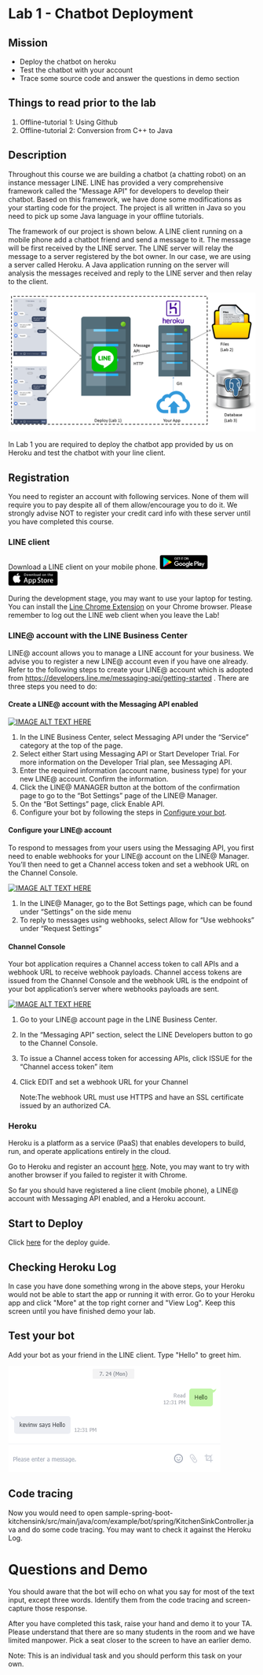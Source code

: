 # Lab 1 - Chatbot Deployment

## Mission

* Deploy the chatbot on heroku 
* Test the chatbot with your account
* Trace some source code and answer the questions in demo section

## Things to read prior to the lab

1. Offline-tutorial 1: Using Github
2. Offline-tutorial 2: Conversion from C++ to Java

## Description

Throughout this course we are building a chatbot (a chatting robot) on an instance messager LINE. LINE has provided a very comprehensive framework called the "Message API" for developers to develop their chatbot. Based on this framework, we have done some modifications as your starting code for the project. The project is all written in Java so you need to pick up some Java language in your offline tutorials.

The framework of our project is shown below. A LINE client running on a mobile phone add a chatbot friend and send a message to it. The message will be first received by the LINE server. The LINE server will relay the message to a server registered by the bot owner. In our case, we are using a server called Heroku. A Java application running on the server will analysis the messages received and reply to the LINE server and then relay to the client. 

![Message API](./docs/img/lab1/framework.png)

In Lab 1 you are required to deploy the chatbot app provided by us on Heroku and test the chatbot with your line client. 

## Registration

You need to register an account with following services. None of them will require you to pay despite all of them allow/encourage you to do it. We strongly advise NOT to register your credit card info with these server until you have completed this course. 

### LINE client

Download a LINE client on your mobile phone. <a href="https://play.google.com/store/apps/details?id=jp.naver.line.android"><img src="./docs/img/lab1/google-play-badge.png" height="30"/></a>
<a href="https://itunes.apple.com/hk/app/line/id443904275?mt=8"><img src="./docs/img/lab1/apple-store-badge.png" height="30"/></a> 


During the development stage, you may want to use your laptop for testing. You can install the [Line Chrome Extension](https://chrome.google.com/webstore/detail/line/menkifleemblimdogmoihpfopnplikde) on your Chrome browser. Please remember to log out the LINE web client when you leave the Lab!

### LINE@ account with the LINE Business Center 

LINE@ account allows you to manage a LINE account for your business. We advise you to register a new LINE@ account even if you have one already. Refer to the following steps to create your LINE@ account which is adopted from https://developers.line.me/messaging-api/getting-started . There are three steps you need to do:


#### Create a LINE@ account with the Messaging API enabled

[![IMAGE ALT TEXT HERE](https://img.youtube.com/vi/0tNVogXoWpI/0.jpg)](https://www.youtube.com/watch?v=0tNVogXoWpI)

1. In the LINE Business Center, select Messaging API under the “Service” category at the top of the page.
2. Select either Start using Messaging API or Start Developer Trial. For more information on the Developer Trial plan, see Messaging API.
3. Enter the required information (account name, business type) for your new LINE@ account. Confirm the information.
4. Click the LINE@ MANAGER button at the bottom of the confirmation page to go to the “Bot Settings” page of the LINE@ Manager.
5. On the “Bot Settings” page, click Enable API.
6. Configure your bot by following the steps in [Configure your bot](https://developers.line.me/messaging-api/getting-started#set_up_bot).

#### Configure your LINE@ account

To respond to messages from your users using the Messaging API, you first need to enable webhooks for your LINE@ account on the LINE@ Manager. You’ll then need to get a Channel access token and set a webhook URL on the Channel Console.

[![IMAGE ALT TEXT HERE](https://img.youtube.com/vi/9BOHT-vpUVs/0.jpg)](https://www.youtube.com/watch?v=9BOHT-vpUVs)

1. In the LINE@ Manager, go to the Bot Settings page, which can be found under “Settings” on the side menu
1. To reply to messages using webhooks, select Allow for “Use webhooks” under “Request Settings”

#### Channel Console

Your bot application requires a Channel access token to call APIs and a webhook URL to receive webhook payloads. Channel access tokens are issued from the Channel Console and the webhook URL is the endpoint of your bot application’s server where webhooks payloads are sent.

[![IMAGE ALT TEXT HERE](https://img.youtube.com/vi/Y60uXGKuJhg/0.jpg)](https://www.youtube.com/watch?v=Y60uXGKuJhg)

1. Go to your LINE@ account page in the LINE Business Center.
2. In the “Messaging API” section, select the LINE Developers button to go to the Channel Console.
3. To issue a Channel access token for accessing APIs, click ISSUE for the “Channel access token” item
4. Click EDIT and set a webhook URL for your Channel 

   Note:The webhook URL must use HTTPS and have an SSL certificate issued by an authorized CA.


### Heroku

Heroku is a platform as a service (PaaS) that enables developers to build, run, and operate applications entirely in the cloud.

Go to Heroku and register an account [here](https://www.heroku.com/). Note, you may want to try with another browser if you failed to register it with Chrome.


So far you should have registered a line client (mobile phone), a LINE@ account with Messaging API enabled, and a Heroku account.

## Start to Deploy

Click [here](./sample-spring-boot-kitchensink/README.md) for the deploy guide.

## Checking Heroku Log

In case you have done something wrong in the above steps, your Heroku would not be able to start the app or running it with error. Go to your Heroku app and click "More" at the top right corner and "View Log". Keep this screen until you have finished demo your lab.


## Test your bot

Add your bot as your friend in the LINE client. Type "Hello" to greet him.

![hello](./docs/img/lab1/hello.png)

## Code tracing

Now you would need to open sample-spring-boot-kitchensink/src/main/java/com/example/bot/spring/KitchenSinkController.java and do some code tracing. You may want to check it against the Heroku Log. 


# Questions and Demo

You should aware that the bot will echo on what you say for most of the text input, except three words. Identify them from the code tracing and screen-capture those response. 

After you have completed this task, raise your hand and demo it to your TA. Please understand that there are so many students in the room and we have limited manpower. Pick a seat closer to the screen to have an earlier demo.

Note: This is an individual task and you should perform this task on your own.



